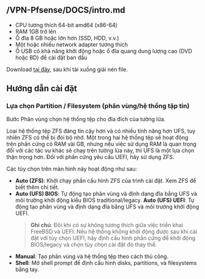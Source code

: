 # 

## /VPN-Pfsense/DOCS/intro.md
* CPU tương thích 64-bit amd64 (x86-64)
* RAM 1GB trở lên
* Ổ đĩa 8 GB hoặc lớn hơn (SSD, HDD, v.v.)
* Một hoặc nhiều network adapter tương thích
* Ổ USB có khả năng khởi động hoặc ổ đĩa quang dung lượng cao (DVD hoặc BD) để cài đặt ban đầu

Download [tại đây](https://www.pfsense.org/download/), sau khi tải xuống giải nén file.

## Hướng dẫn cài đặt


### Lựa chọn Partition / Filesystem (phân vùng/hệ thống tập tin)

Bước Phân vùng chọn hệ thống tệp cho đĩa đích của tường lửa.

Loại hệ thống tệp ZFS đáng tin cậy hơn và có nhiều tính năng hơn UFS, tuy nhiên ZFS có thể bị đói bộ nhớ. Một trong hai hệ thống tệp sẽ hoạt động trên phần cứng có RAM vài GB, nhưng nếu việc sử dụng RAM là quan trọng đối với các tác vụ khác sẽ chạy trên tường lửa này, thì UFS là một lựa chọn thận trọng hơn. Đối với phần cứng yêu cầu UEFI, hãy sử dụng ZFS.

Các tùy chọn trên màn hình này hoạt động như sau:

* **Auto (ZFS)**: Khởi chạy phần cấu hình ZFS của trình cài đặt. Xem ZFS để biết thêm chi tiết.
* **Auto (UFS) BIOS**: Tự động tạo phân vùng và định dạng đĩa bằng UFS và môi trường khởi động kiểu BIOS traditional/legacy.
**Auto (UFS) UEFI**: Tự động tạo phân vùng và định dạng đĩa bằng UFS và môi trường khởi động UEFI.
    >**Ghi chú**: Đôi khi có sự không tương thích giữa việc triển khai FreeBSD và UEFI. Nếu hệ thống không khởi động được sau khi cài đặt với tùy chọn UEFI, hãy định cấu hình phần cứng để khởi động BIOS/legacy và chọn tùy chọn cài đặt đó thay thế.
* **Manual**: Tạo phân vùng và hệ thống tệp theo cách thủ công.
* **Shell**: Mở shell prompt để định cấu hình disks, partitions, và filesystems bằng tay.
